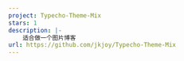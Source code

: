 ```yaml
---
project: Typecho-Theme-Mix
stars: 1
description: |-
    适合做一个图片博客
url: https://github.com/jkjoy/Typecho-Theme-Mix
---
```



